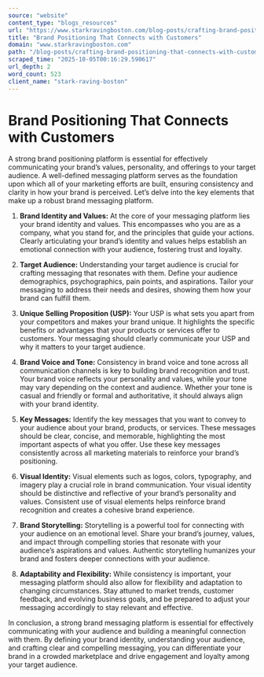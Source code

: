 ```yaml
---
source: "website"
content_type: "blogs_resources"
url: "https://www.starkravingboston.com/blog-posts/crafting-brand-positioning-that-connects-with-customers"
title: "Brand Positioning That Connects with Customers"
domain: "www.starkravingboston.com"
path: "/blog-posts/crafting-brand-positioning-that-connects-with-customers"
scraped_time: "2025-10-05T00:16:29.590617"
url_depth: 2
word_count: 523
client_name: "stark-raving-boston"
---
```


# Brand Positioning That Connects with Customers

A strong brand positioning platform is essential for effectively communicating your brand’s values, personality, and offerings to your target audience. A well-defined messaging platform serves as the foundation upon which all of your marketing efforts are built, ensuring consistency and clarity in how your brand is perceived. Let’s delve into the key elements that make up a robust brand messaging platform.

1.  **Brand Identity and Values:** At the core of your messaging platform lies your brand identity and values. This encompasses who you are as a company, what you stand for, and the principles that guide your actions. Clearly articulating your brand’s identity and values helps establish an emotional connection with your audience, fostering trust and loyalty.

2.  **Target Audience:** Understanding your target audience is crucial for crafting messaging that resonates with them. Define your audience demographics, psychographics, pain points, and aspirations. Tailor your messaging to address their needs and desires, showing them how your brand can fulfill them.

3.  **Unique Selling Proposition (USP):** Your USP is what sets you apart from your competitors and makes your brand unique. It highlights the specific benefits or advantages that your products or services offer to customers. Your messaging should clearly communicate your USP and why it matters to your target audience.

4.  **Brand Voice and Tone:** Consistency in brand voice and tone across all communication channels is key to building brand recognition and trust. Your brand voice reflects your personality and values, while your tone may vary depending on the context and audience. Whether your tone is casual and friendly or formal and authoritative, it should always align with your brand identity.

5.  **Key Messages:** Identify the key messages that you want to convey to your audience about your brand, products, or services. These messages should be clear, concise, and memorable, highlighting the most important aspects of what you offer. Use these key messages consistently across all marketing materials to reinforce your brand’s positioning.

6.  **Visual Identity:** Visual elements such as logos, colors, typography, and imagery play a crucial role in brand communication. Your visual identity should be distinctive and reflective of your brand’s personality and values. Consistent use of visual elements helps reinforce brand recognition and creates a cohesive brand experience.

7.  **Brand Storytelling:** Storytelling is a powerful tool for connecting with your audience on an emotional level. Share your brand’s journey, values, and impact through compelling stories that resonate with your audience’s aspirations and values. Authentic storytelling humanizes your brand and fosters deeper connections with your audience.

8.  **Adaptability and Flexibility:** While consistency is important, your messaging platform should also allow for flexibility and adaptation to changing circumstances. Stay attuned to market trends, customer feedback, and evolving business goals, and be prepared to adjust your messaging accordingly to stay relevant and effective.

In conclusion, a strong brand messaging platform is essential for effectively communicating with your audience and building a meaningful connection with them. By defining your brand identity, understanding your audience, and crafting clear and compelling messaging, you can differentiate your brand in a crowded marketplace and drive engagement and loyalty among your target audience.